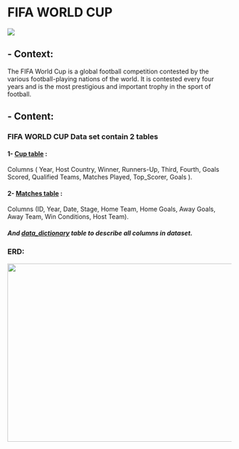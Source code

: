 # FIFA WORLD CUP
<img src="https://user-images.githubusercontent.com/47163932/235232138-8b24cb08-18cd-427e-b0ba-c7649cdac4a0.jpg">

## - Context:

<p>The FIFA World Cup is a global football competition contested by the various football-playing nations of the world. It is contested every four years and is the most prestigious and important trophy in the sport of football.<p/>


## - Content:

### FIFA WORLD CUP Data set contain 2 tables 
#### 1-	[Cup table](https://github.com/AhmedAboelkasem/FIFA-WORLD-CUP/blob/main/world_cups.csv) :
Columns ( Year, Host Country, Winner, Runners-Up, Third, Fourth, Goals Scored, Qualified Teams, Matches Played,
Top_Scorer, Goals ).
 
#### 2-	[Matches table](https://github.com/AhmedAboelkasem/FIFA-WORLD-CUP/blob/main/world_cup_matches.csv) : 
Columns (ID, Year, Date, Stage, Home Team, Home Goals, Away Goals, Away Team, Win Conditions, Host Team).

##### And [data_dictionary](https://github.com/AhmedAboelkasem/FIFA-WORLD-CUP/blob/main/Description.csv) table to describe all columns in dataset.

### ERD:

<img src="https://user-images.githubusercontent.com/47163932/235233298-bf9021cf-1cbd-4bae-bba6-f44ea0e7b732.jpeg" width="600" height="400">

